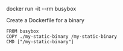 docker run -it --rm busybox


Create a Dockerfile for a binary

```
FROM busybox
COPY ./my-static-binary /my-static-binary
CMD ["/my-static-binary"]
```